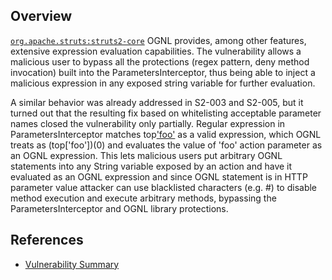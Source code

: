 ## Overview
[`org.apache.struts:struts2-core`](http://search.maven.org/#search%7Cga%7C1%7Ca%3A%22struts2-core%22)
OGNL provides, among other features, extensive expression evaluation capabilities. The vulnerability allows a malicious user to bypass all the protections (regex pattern, deny method invocation) built into the ParametersInterceptor, thus being able to inject a malicious expression in any exposed string variable for further evaluation.

A similar behavior was already addressed in S2-003 and S2-005, but it turned out that the resulting fix based on whitelisting acceptable parameter names closed the vulnerability only partially.
Regular expression in ParametersInterceptor matches top['foo'](0) as a valid expression, which OGNL treats as (top['foo'])(0) and evaluates the value of 'foo' action parameter as an OGNL expression. This lets malicious users put arbitrary OGNL statements into any String variable exposed by an action and have it evaluated as an OGNL expression and since OGNL statement is in HTTP parameter value attacker can use blacklisted characters (e.g. #) to disable method execution and execute arbitrary methods, bypassing the ParametersInterceptor and OGNL library protections.

## References

- [Vulnerability Summary](http://struts.apache.org/docs/s2-009.html)
